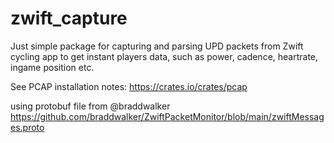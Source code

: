 # zwift_capture

Just simple package for capturing and parsing UPD packets from Zwift cycling app to get instant players data, such as power, cadence, heartrate, ingame position etc.

See PCAP installation notes: https://crates.io/crates/pcap

using protobuf file from @braddwalker
https://github.com/braddwalker/ZwiftPacketMonitor/blob/main/zwiftMessages.proto
